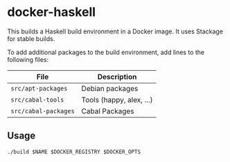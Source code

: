 docker-haskell
==============

This builds a Haskell build environment in a Docker image. It uses Stackage for stable builds.

To add additional packages to the build environment, add lines to the following files:

| File                 | Description              |
|----------------------|--------------------------|
| `src/apt-packages`   | Debian packages          |
| `src/cabal-tools`    | Tools (happy, alex, ...) |
| `src/cabal-packages` | Cabal Packages           |


Usage
-----
```
./build $NAME $DOCKER_REGISTRY $DOCKER_OPTS
```
